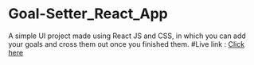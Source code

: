 # Goal-Setter_React_App
A simple UI project made using React JS and CSS, in which you can add your goals and cross them out once you finished them.
#Live link : [Click here](https://chaitanya-06-08.github.io/Goal-Setter_React_App/)
